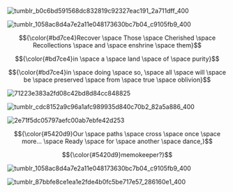 
![tumblr_b0c6bd591568dc832819c92327eac191_2a711dff_400](https://github.com/interstellar-Journey/interstellar-journey/assets/143153577/ff223681-3be0-4095-9a37-535f77e871b4)


![tumblr_1058ac8d4a7e2a11e048173630bc7b04_c9105fb9_400](https://github.com/interstellar-Journey/interstellar-journey/assets/143153577/15f121dc-638f-4760-a5c3-988a886faa06)

$${\color{#bd7ce4}Recover \space Those \space Cherished \space Recollections \space and \space enshrine \space them}$$

$${\color{#bd7ce4}in \space a \space land \space of \space purity}$$

$${\color{#bd7ce4}in \space doing \space so, \space all \space will \space be \space preserved \space from \space true \space oblivion}$$


![71223e383a2fd08c42bd8d84cc848825](https://github.com/interstellar-Journey/interstellar-journey/assets/143153577/81941ab3-56ba-4bcf-a807-498e0f907752)

![tumblr_cdc8152a9c96a1afc989935d840c70b2_82a5a886_400](https://github.com/interstellar-Journey/interstellar-journey/assets/143153577/8537b38b-bdb1-4951-b49d-af9a6be8d785)

![2e71f5dc05797aefc00ab7ebfe42d253](https://github.com/interstellar-Journey/interstellar-journey/assets/143153577/b6c43e68-65bd-4a67-8b3d-8e9925254f69)

$${\color{#5420d9}Our \space paths \space cross \space once \space more... \space Ready \space for \space another \space dance,}$$

$${\color{#5420d9}memokeeper?}$$

![tumblr_1058ac8d4a7e2a11e048173630bc7b04_c9105fb9_400](https://github.com/interstellar-Journey/interstellar-journey/assets/143153577/15f121dc-638f-4760-a5c3-988a886faa06)



![tumblr_87bbfe8ce1ea1e2fde4b0fc5be717e57_286160e1_400](https://github.com/interstellar-Journey/interstellar-journey/assets/143153577/8982fe80-bd9c-456d-8a2e-e056189483e9)

